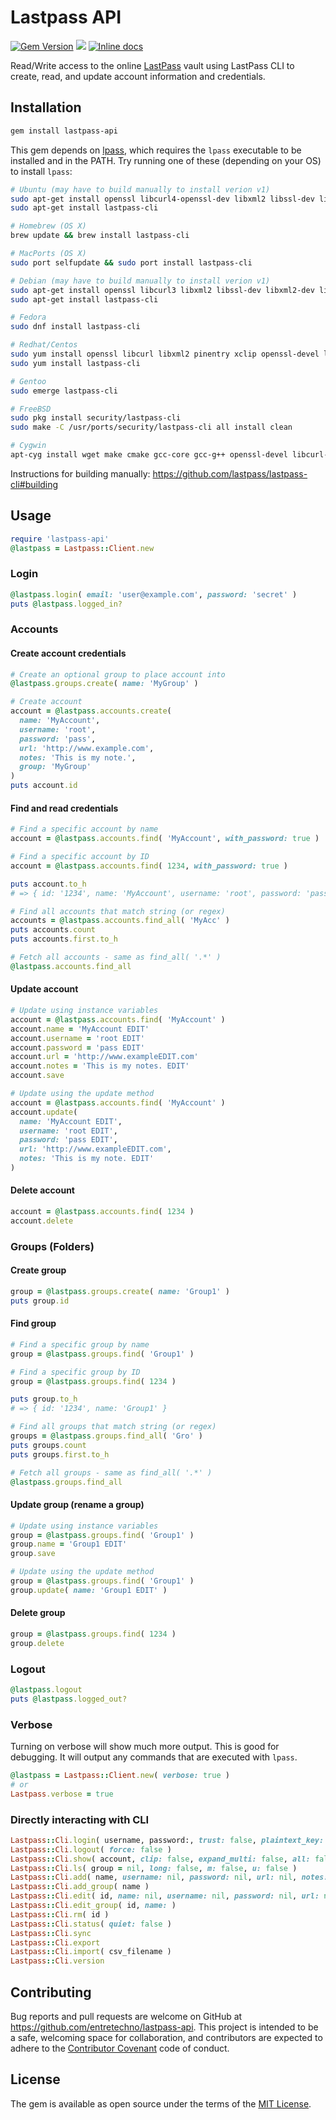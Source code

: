 # Lastpass API

[![Gem Version](https://badge.fury.io/rb/lastpass-api.svg)](https://badge.fury.io/rb/lastpass-api)
![](http://ruby-gem-downloads-badge.herokuapp.com/lastpass-api?type=total)
[![Inline docs](http://inch-ci.org/github/entretechno/lastpass-api.svg?branch=master)](http://inch-ci.org/github/entretechno/lastpass-api)

Read/Write access to the online [LastPass](https://www.lastpass.com) vault using LastPass CLI to create, read, and update account information and credentials.

## Installation

```bash
gem install lastpass-api
```

This gem depends on [lpass](https://github.com/lastpass/lastpass-cli), which requires the `lpass` executable to be installed and in the PATH. Try running one of these (depending on your OS) to install `lpass`:

```bash
# Ubuntu (may have to build manually to install verion v1)
sudo apt-get install openssl libcurl4-openssl-dev libxml2 libssl-dev libxml2-dev pinentry-curses xclip cmake
sudo apt-get install lastpass-cli

# Homebrew (OS X)
brew update && brew install lastpass-cli

# MacPorts (OS X)
sudo port selfupdate && sudo port install lastpass-cli

# Debian (may have to build manually to install verion v1)
sudo apt-get install openssl libcurl3 libxml2 libssl-dev libxml2-dev libcurl4-openssl-dev pinentry-curses xclip
sudo apt-get install lastpass-cli

# Fedora
sudo dnf install lastpass-cli

# Redhat/Centos
sudo yum install openssl libcurl libxml2 pinentry xclip openssl-devel libxml2-devel libcurl-devel
sudo yum install lastpass-cli

# Gentoo
sudo emerge lastpass-cli

# FreeBSD
sudo pkg install security/lastpass-cli
sudo make -C /usr/ports/security/lastpass-cli all install clean

# Cygwin
apt-cyg install wget make cmake gcc-core gcc-g++ openssl-devel libcurl-devel libxml2-devel libiconv-devel cygutils-extra
```

Instructions for building manually:  https://github.com/lastpass/lastpass-cli#building

## Usage

```ruby
require 'lastpass-api'
@lastpass = Lastpass::Client.new
```

### Login

```ruby
@lastpass.login( email: 'user@example.com', password: 'secret' )
puts @lastpass.logged_in?
```

### Accounts

#### Create account credentials

```ruby
# Create an optional group to place account into
@lastpass.groups.create( name: 'MyGroup' )

# Create account
account = @lastpass.accounts.create(
  name: 'MyAccount',
  username: 'root',
  password: 'pass',
  url: 'http://www.example.com',
  notes: 'This is my note.',
  group: 'MyGroup'
)
puts account.id
```

#### Find and read credentials

```ruby
# Find a specific account by name
account = @lastpass.accounts.find( 'MyAccount', with_password: true )

# Find a specific account by ID
account = @lastpass.accounts.find( 1234, with_password: true )

puts account.to_h
# => { id: '1234', name: 'MyAccount', username: 'root', password: 'pass', url: 'http://www.example.com', notes: 'This is my note.', group: 'MyGroup' }

# Find all accounts that match string (or regex)
accounts = @lastpass.accounts.find_all( 'MyAcc' )
puts accounts.count
puts accounts.first.to_h

# Fetch all accounts - same as find_all( '.*' )
@lastpass.accounts.find_all
```

#### Update account

```ruby
# Update using instance variables
account = @lastpass.accounts.find( 'MyAccount' )
account.name = 'MyAccount EDIT'
account.username = 'root EDIT'
account.password = 'pass EDIT'
account.url = 'http://www.exampleEDIT.com'
account.notes = 'This is my notes. EDIT'
account.save

# Update using the update method
account = @lastpass.accounts.find( 'MyAccount' )
account.update(
  name: 'MyAccount EDIT',
  username: 'root EDIT',
  password: 'pass EDIT',
  url: 'http://www.exampleEDIT.com',
  notes: 'This is my note. EDIT'
)
```

#### Delete account

```ruby
account = @lastpass.accounts.find( 1234 )
account.delete
```

### Groups (Folders)

#### Create group

```ruby
group = @lastpass.groups.create( name: 'Group1' )
puts group.id
```

#### Find group

```ruby
# Find a specific group by name
group = @lastpass.groups.find( 'Group1' )

# Find a specific group by ID
group = @lastpass.groups.find( 1234 )

puts group.to_h
# => { id: '1234', name: 'Group1' }

# Find all groups that match string (or regex)
groups = @lastpass.groups.find_all( 'Gro' )
puts groups.count
puts groups.first.to_h

# Fetch all groups - same as find_all( '.*' )
@lastpass.groups.find_all
```

#### Update group (rename a group)

```ruby
# Update using instance variables
group = @lastpass.groups.find( 'Group1' )
group.name = 'Group1 EDIT'
group.save

# Update using the update method
group = @lastpass.groups.find( 'Group1' )
group.update( name: 'Group1 EDIT' )
```

#### Delete group

```ruby
group = @lastpass.groups.find( 1234 )
group.delete
```

### Logout

```ruby
@lastpass.logout
puts @lastpass.logged_out?
```

### Verbose

Turning on verbose will show much more output.  This is good for debugging.  It will output any commands that are executed with `lpass`.

```ruby
@lastpass = Lastpass::Client.new( verbose: true )
# or
Lastpass.verbose = true
```

### Directly interacting with CLI

```ruby
Lastpass::Cli.login( username, password:, trust: false, plaintext_key: false, force: false )
Lastpass::Cli.logout( force: false )
Lastpass::Cli.show( account, clip: false, expand_multi: false, all: false, basic_regexp: false, id: false )
Lastpass::Cli.ls( group = nil, long: false, m: false, u: false )
Lastpass::Cli.add( name, username: nil, password: nil, url: nil, notes: nil, group: nil )
Lastpass::Cli.add_group( name )
Lastpass::Cli.edit( id, name: nil, username: nil, password: nil, url: nil, notes: nil, group: nil )
Lastpass::Cli.edit_group( id, name: )
Lastpass::Cli.rm( id )
Lastpass::Cli.status( quiet: false )
Lastpass::Cli.sync
Lastpass::Cli.export
Lastpass::Cli.import( csv_filename )
Lastpass::Cli.version
```

## Contributing

Bug reports and pull requests are welcome on GitHub at https://github.com/entretechno/lastpass-api. This project is intended to be a safe, welcoming space for collaboration, and contributors are expected to adhere to the [Contributor Covenant](http://contributor-covenant.org) code of conduct.

## License

The gem is available as open source under the terms of the [MIT License](http://opensource.org/licenses/MIT).
